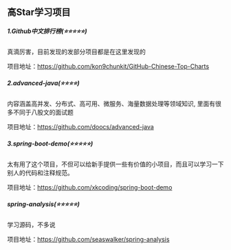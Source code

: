 高Star学习项目
--------------

##### 1.Github中文排行榜(:star::star::star::star::star:)

真滴厉害，目前发现的发部分项目都是在这里发现的

项目地址：https://github.com/kon9chunkit/GitHub-Chinese-Top-Charts

##### 2.advanced-java(:star::star::star::star:)

内容涵盖高并发、分布式、高可用、微服务、海量数据处理等领域知识, 里面有很多不同于八股文的面试题

项目地址：https://github.com/doocs/advanced-java

##### 3.spring-boot-demo(:star::star::star::star::star:)

太有用了这个项目，不但可以给新手提供一些有价值的小项目，而且可以学习一下别人的代码和注释规范。

项目地址：https://github.com/xkcoding/spring-boot-demo

##### spring-analysis(:star::star::star::star::star:)

学习源码，不多说

项目地址：https://github.com/seaswalker/spring-analysis

